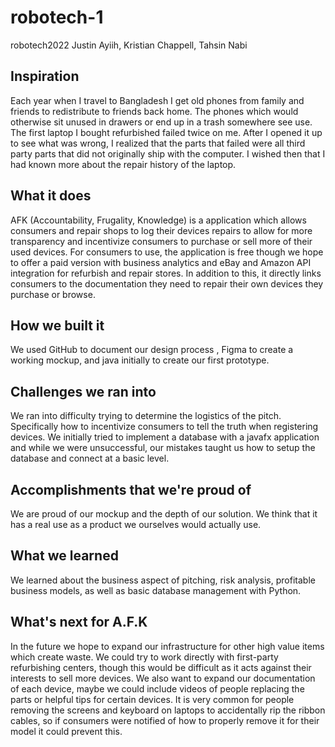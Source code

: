 # robotech-1
robotech2022
Justin Ayiih, Kristian Chappell, Tahsin Nabi

## Inspiration
Each year when I travel to Bangladesh I get old phones from family and friends to redistribute to friends back home. The phones which would otherwise sit unused in drawers or end up in a trash somewhere see use. The first laptop I bought refurbished failed twice on me. After I opened it up to see what was wrong, I realized that the parts that failed were all third party parts that did not originally ship with the computer. I wished then that I had known more about the repair history of the laptop.

## What it does
AFK (Accountability, Frugality, Knowledge) is a application which allows consumers and repair shops to log their devices repairs to allow for more transparency and incentivize consumers to purchase or sell more of their used devices. For consumers to use, the application is free though we hope to offer a paid version with business analytics and eBay and Amazon API integration for refurbish and repair stores. In addition to this, it directly links consumers to the documentation they need to repair their own devices they purchase or browse.

## How we built it
We used GitHub to document our design process , Figma to create a working mockup, and java initially to create our first prototype.

## Challenges we ran into
We ran into difficulty trying to determine the logistics of the pitch. Specifically how to incentivize consumers to tell the truth when registering devices. We initially tried to implement a database with a javafx application and while we were unsuccessful, our mistakes taught us how to setup the database and connect at a basic level.

## Accomplishments that we're proud of
We are proud of our mockup and the depth of our solution. We think that it has a real use as a product we ourselves would actually use.

## What we learned
We learned about the business aspect of pitching, risk analysis, profitable business models, as well as basic database management with Python.

## What's next for A.F.K
In the future we hope to expand our infrastructure for other high value items which create waste. We could try to work directly with first-party refurbishing centers, though this would be difficult as it acts against their interests to sell more devices. We also want to expand our documentation of each device, maybe we could include videos of people replacing the parts or helpful tips for certain devices. It is very common for people removing the screens and keyboard on laptops to accidentally rip the ribbon cables, so if consumers were notified of how to properly remove it for their model it could prevent this.
